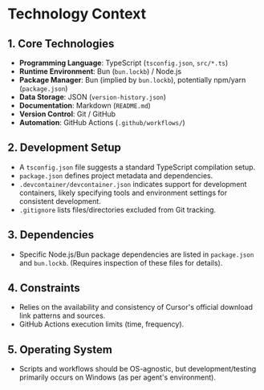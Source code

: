 <!-- Version: 1.0 | Last Updated: 2025-06-04 -->

# Technology Context

## 1. Core Technologies

- **Programming Language**: TypeScript (`tsconfig.json`, `src/*.ts`)
- **Runtime Environment**: Bun (`bun.lockb`) / Node.js
- **Package Manager**: Bun (implied by `bun.lockb`), potentially npm/yarn (`package.json`)
- **Data Storage**: JSON (`version-history.json`)
- **Documentation**: Markdown (`README.md`)
- **Version Control**: Git / GitHub
- **Automation**: GitHub Actions (`.github/workflows/`)

## 2. Development Setup

- A `tsconfig.json` file suggests a standard TypeScript compilation setup.
- `package.json` defines project metadata and dependencies.
- `.devcontainer/devcontainer.json` indicates support for development containers, likely specifying tools and environment settings for consistent development.
- `.gitignore` lists files/directories excluded from Git tracking.

## 3. Dependencies

- Specific Node.js/Bun package dependencies are listed in `package.json` and `bun.lockb`. (Requires inspection of these files for details).

## 4. Constraints

- Relies on the availability and consistency of Cursor's official download link patterns and sources.
- GitHub Actions execution limits (time, frequency).

## 5. Operating System

- Scripts and workflows should be OS-agnostic, but development/testing primarily occurs on Windows (as per agent's environment).
